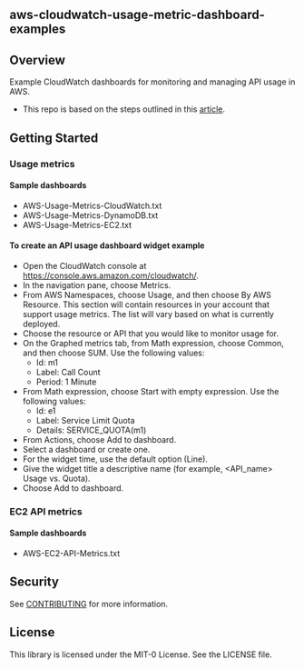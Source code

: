 ## aws-cloudwatch-usage-metric-dashboard-examples

## Overview
Example CloudWatch dashboards for monitoring and managing API usage in AWS.
 - This repo is based on the steps outlined in this [article](https://aws.amazon.com/blogs/mt/managing-and-monitoring-api-throttling-in-your-workloads/).

## Getting Started

### Usage metrics

#### Sample dashboards

- AWS-Usage-Metrics-CloudWatch.txt
- AWS-Usage-Metrics-DynamoDB.txt
- AWS-Usage-Metrics-EC2.txt

#### To create an API usage dashboard widget example

- Open the CloudWatch console at https://console.aws.amazon.com/cloudwatch/.
- In the navigation pane, choose Metrics.
- From AWS Namespaces, choose Usage, and then choose By AWS Resource. This section will contain resources in your account that support usage metrics. The list will vary based on what is currently deployed.
- Choose the resource or API that you would like to monitor usage for.
- On the Graphed metrics tab, from Math expression, choose Common, and then choose SUM. Use the following values:
  - Id: m1
  - Label: Call Count
  - Period: 1 Minute
- From Math expression, choose Start with empty expression. Use the following values:
  - Id: e1
  - Label: Service Limit Quota
  - Details: SERVICE_QUOTA(m1) 
- From Actions, choose Add to dashboard.
- Select a dashboard or create one.
- For the widget time, use the default option (Line).
- Give the widget title a descriptive name (for example, <API_name> Usage vs. Quota).
- Choose Add to dashboard.

### EC2 API metrics

#### Sample dashboards

- AWS-EC2-API-Metrics.txt 

## Security

See [CONTRIBUTING](CONTRIBUTING.md#security-issue-notifications) for more information.

## License

This library is licensed under the MIT-0 License. See the LICENSE file.

